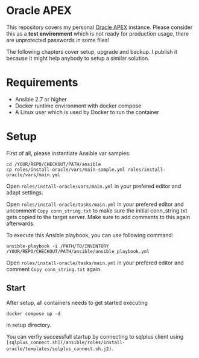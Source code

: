 # Oracle APEX

This repository covers my personal [Oracle APEX](https://apex.oracle.com/) instance. Please consider this as a **test environment** which is not ready for production usage, there are unprotected passwords in some files!

The following chapters cover setup, upgrade and backup. I publish it because it might help anybody to setup a similar solution.

# Requirements

* Ansible 2.7 or higher
* Docker runtime environment with docker compose
* A Linux user which is used by Docker to run the container

# Setup

First of all, please instantiate Ansible var samples:

```
cd /YOUR/REPO/CHECKOUT/PATH/ansible
cp roles/install-oracle/vars/main-sample.yml roles/install-oracle/vars/main.yml
```

Open `roles/install-oracle/vars/main.yml` in your prefered editor and adapt settings.

Open `roles/install-oracle/tasks/main.yml` in your prefered editor and uncomment `Copy conn_string.txt` to make sure the initial conn_string.txt gets copied to the target server. Make sure to add comments to this again afterwards.

To execute this Ansible playbook, you can use following command:

```
ansible-playbook -i /PATH/TO/INVENTORY /YOUR/REPO/CHECKOUT/PATH/ansible/ansible_playbook.yml
```

Open `roles/install-oracle/tasks/main.yml` in your prefered editor and comment `Copy conn_string.txt` again.

## Start

After setup, all containers needs to get started executing

```
docker compose up -d
```

in setup directory.

You can verfiy successfull startup by connecting to sqlplus client using `[sqlplus_connect.sh](/ansible/roles/install-oracle/templates/sqlplus_connect.sh.j2)`.
